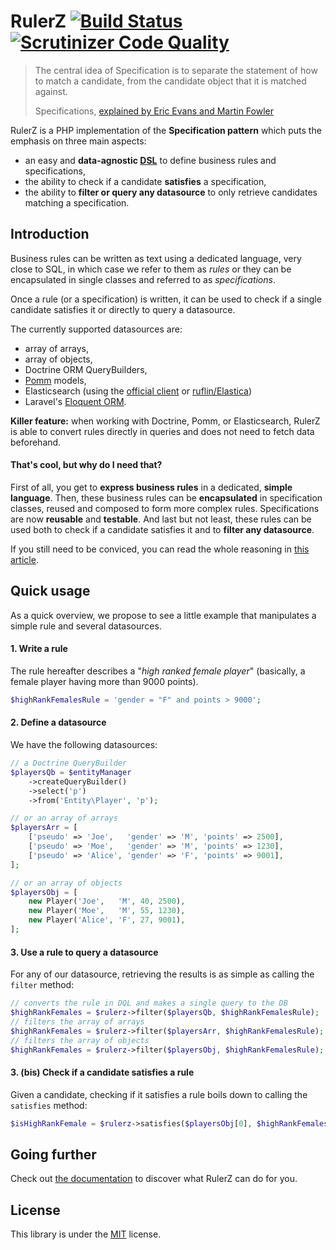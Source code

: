 RulerZ [![Build Status](https://travis-ci.org/K-Phoen/rulerz.svg?branch=master)](https://travis-ci.org/K-Phoen/rulerz) [![Scrutinizer Code Quality](https://scrutinizer-ci.com/g/K-Phoen/rulerz/badges/quality-score.png?b=master)](https://scrutinizer-ci.com/g/K-Phoen/rulerz/?branch=master)
======

> The central idea of Specification is to separate the statement of how to match
> a candidate, from the candidate object that it is matched against.
>
> Specifications, [explained by Eric Evans and Martin Fowler](http://www.martinfowler.com/apsupp/spec.pdf)

RulerZ is a PHP implementation of the **Specification pattern** which puts the
emphasis on three main aspects:

 * an easy and **data-agnostic [DSL](http://en.wikipedia.org/wiki/Domain-specific_language)**
   to define business rules and specifications,
 * the ability to check if a candidate **satisfies** a specification,
 * the ability to **filter or query any datasource** to only retrieve
   candidates matching a specification.


Introduction
------------

Business rules can be written as text using a dedicated language, very close to
SQL, in which case we refer to them as *rules* or they can be encapsulated in
single classes and referred to as *specifications*.

Once a rule (or a specification) is written, it can be used to check if a single
candidate satisfies it or directly to query a datasource.

The currently supported datasources are:

 * array of arrays,
 * array of objects,
 * Doctrine ORM QueryBuilders,
 * [Pomm](http://www.pomm-project.org/) models,
 * Elasticsearch (using the [official client](https://github.com/elasticsearch/elasticsearch-php)
   or [ruflin/Elastica](https://github.com/ruflin/Elastica))
 * Laravel's [Eloquent ORM](http://laravel.com/docs/5.0/eloquent).

**Killer feature:** when working with Doctrine, Pomm, or Elasticsearch, RulerZ
is able to convert rules directly in queries and does not need to fetch data
beforehand.

#### That's cool, but why do I need that?

First of all, you get to **express business rules** in a dedicated, **simple
language**.
Then, these business rules can be **encapsulated** in specification classes, reused
and composed to form more complex rules. Specifications are now **reusable** and
**testable**.
And last but not least, these rules can be used both to check if a candidate
satisfies it and to **filter any datasource**.

If you still need to be conviced, you can read the whole reasoning in [this
article](http://blog.kevingomez.fr/2015/02/07/on-taming-repository-classes-in-doctrine-among-other-things/).


Quick usage
-----------

As a quick overview, we propose to see a little example that manipulates a
simple rule and several datasources.

#### 1. Write a rule

The rule hereafter describes a "*high ranked female player*" (basically, a female
player having more than 9000 points).

```php
$highRankFemalesRule = 'gender = "F" and points > 9000';
```

#### 2. Define a datasource

We have the following datasources:

```php
// a Doctrine QueryBuilder
$playersQb = $entityManager
    ->createQueryBuilder()
    ->select('p')
    ->from('Entity\Player', 'p');

// or an array of arrays
$playersArr = [
    ['pseudo' => 'Joe',   'gender' => 'M', 'points' => 2500],
    ['pseudo' => 'Moe',   'gender' => 'M', 'points' => 1230],
    ['pseudo' => 'Alice', 'gender' => 'F', 'points' => 9001],
];

// or an array of objects
$playersObj = [
    new Player('Joe',   'M', 40, 2500),
    new Player('Moe',   'M', 55, 1230),
    new Player('Alice', 'F', 27, 9001),
];
```

#### 3. Use a rule to query a datasource

For any of our datasource, retrieving the results is as simple as calling the
`filter` method:

```php
// converts the rule in DQL and makes a single query to the DB
$highRankFemales = $rulerz->filter($playersQb, $highRankFemalesRule);
// filters the array of arrays
$highRankFemales = $rulerz->filter($playersArr, $highRankFemalesRule);
// filters the array of objects
$highRankFemales = $rulerz->filter($playersObj, $highRankFemalesRule);
```

#### 3. (bis) Check if a candidate satisfies a rule

Given a candidate, checking if it satisfies a rule boils down to calling the
`satisfies` method:

```php
$isHighRankFemale = $rulerz->satisfies($playersObj[0], $highRankFemalesRule);
```

Going further
-------------

Check out [the documentation](doc/index.md) to discover what RulerZ can do for
you.


License
-------

This library is under the [MIT](LICENSE) license.
